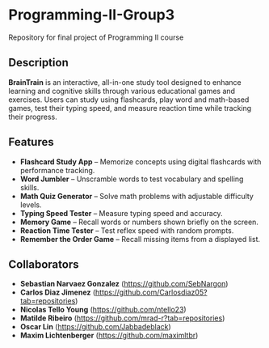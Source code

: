 # Programming-II-Group3
Repository for final project of Programming II course

## Description 
**BrainTrain** is an interactive, all-in-one study tool designed to enhance learning and cognitive skills through various educational games and exercises. Users can study using flashcards, play word and math-based games, test their typing speed, and measure reaction time while tracking their progress.

## Features
- **Flashcard Study App** – Memorize concepts using digital flashcards with performance tracking.
- **Word Jumbler** – Unscramble words to test vocabulary and spelling skills.
- **Math Quiz Generator** – Solve math problems with adjustable difficulty levels.
- **Typing Speed Tester** – Measure typing speed and accuracy.
- **Memory Game** – Recall words or numbers shown briefly on the screen.
- **Reaction Time Tester** – Test reflex speed with random prompts.
- **Remember the Order Game** – Recall missing items from a displayed list.

## Collaborators
- **Sebastian Narvaez Gonzalez** (https://github.com/SebNargon)
- **Carlos Diaz Jimenez** (https://github.com/Carlosdiaz05?tab=repositories)
- **Nicolas Tello Young** (https://github.com/ntello23)
- **Matilde Ribeiro** (https://github.com/mrad-r?tab=repositories)
- **Oscar Lin** (https://github.com/Jabbadeblack)
- **Maxim Lichtenberger** (https://github.com/maximltbr)
